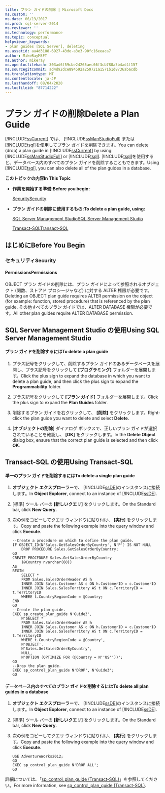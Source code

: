 ```yaml
---
title: プラン ガイドの削除 | Microsoft Docs
ms.custom: ''
ms.date: 06/13/2017
ms.prod: sql-server-2014
ms.reviewer: ''
ms.technology: performance
ms.topic: conceptual
helpviewer_keywords:
- plan guides [SQL Server], deleting
ms.assetid: aa4d3188-6927-43de-a3e3-90fc16eeaca7
author: MikeRayMSFT
ms.author: mikeray
ms.openlocfilehash: 303ad6f59cbe24265aec66f3cb780a5b4ad4f157
ms.sourcegitcommit: ad4d92dce894592a259721a1571b1d8736abacdb
ms.translationtype: MT
ms.contentlocale: ja-JP
ms.lasthandoff: 08/04/2020
ms.locfileid: "87714222"
---
```

# <a name="delete-a-plan-guide"></a><span data-ttu-id="7e4a5-102">プラン ガイドの削除</span><span class="sxs-lookup"><span data-stu-id="7e4a5-102">Delete a Plan Guide</span></span>
  <span data-ttu-id="7e4a5-103">[!INCLUDE[ssCurrent](../../includes/sscurrent-md.md)] では、 [!INCLUDE[ssManStudioFull](../../includes/ssmanstudiofull-md.md)] または [!INCLUDE[tsql](../../includes/tsql-md.md)]を使用してプラン ガイドを削除できます。</span><span class="sxs-lookup"><span data-stu-id="7e4a5-103">You can delete (drop) a plan guide in [!INCLUDE[ssCurrent](../../includes/sscurrent-md.md)] by using [!INCLUDE[ssManStudioFull](../../includes/ssmanstudiofull-md.md)] or [!INCLUDE[tsql](../../includes/tsql-md.md)].</span></span> <span data-ttu-id="7e4a5-104">[!INCLUDE[tsql](../../includes/tsql-md.md)]を使用すると、データベース内のすべてのプラン ガイドを削除することもできます。</span><span class="sxs-lookup"><span data-stu-id="7e4a5-104">Using [!INCLUDE[tsql](../../includes/tsql-md.md)], you can also delete all of the plan guides in a database.</span></span>  
  
 <span data-ttu-id="7e4a5-105">**このトピックの内容**</span><span class="sxs-lookup"><span data-stu-id="7e4a5-105">**In This Topic**</span></span>  
  
-   <span data-ttu-id="7e4a5-106">**作業を開始する準備:**</span><span class="sxs-lookup"><span data-stu-id="7e4a5-106">**Before you begin:**</span></span>  
  
     [<span data-ttu-id="7e4a5-107">Security</span><span class="sxs-lookup"><span data-stu-id="7e4a5-107">Security</span></span>](#Security)  
  
-   <span data-ttu-id="7e4a5-108">**プラン ガイドの削除に使用するもの:**</span><span class="sxs-lookup"><span data-stu-id="7e4a5-108">**To delete a plan guide, using:**</span></span>  
  
     [<span data-ttu-id="7e4a5-109">SQL Server Management Studio</span><span class="sxs-lookup"><span data-stu-id="7e4a5-109">SQL Server Management Studio</span></span>](#SSMSProcedure)  
  
     [<span data-ttu-id="7e4a5-110">Transact-SQL</span><span class="sxs-lookup"><span data-stu-id="7e4a5-110">Transact-SQL</span></span>](#TsqlProcedure)  
  
##  <a name="before-you-begin"></a><a name="BeforeYouBegin"></a> <span data-ttu-id="7e4a5-111">はじめに</span><span class="sxs-lookup"><span data-stu-id="7e4a5-111">Before You Begin</span></span>  
  
###  <a name="security"></a><a name="Security"></a> <span data-ttu-id="7e4a5-112">セキュリティ</span><span class="sxs-lookup"><span data-stu-id="7e4a5-112">Security</span></span>  
  
####  <a name="permissions"></a><a name="Permissions"></a> <span data-ttu-id="7e4a5-113">Permissions</span><span class="sxs-lookup"><span data-stu-id="7e4a5-113">Permissions</span></span>  
 <span data-ttu-id="7e4a5-114">OBJECT プラン ガイドの削除には、プラン ガイドによって参照されるオブジェクト (関数、ストアド プロシージャなど) に対する ALTER 権限が必要です。</span><span class="sxs-lookup"><span data-stu-id="7e4a5-114">Deleting an OBJECT plan guide requires ALTER permission on the object (for example: function, stored procedure) that is referenced by the plan guide.</span></span> <span data-ttu-id="7e4a5-115">その他すべてのプラン ガイドでは、ALTER DATABASE 権限が必要です。</span><span class="sxs-lookup"><span data-stu-id="7e4a5-115">All other plan guides require ALTER DATABASE permission.</span></span>  
  
##  <a name="using-sql-server-management-studio"></a><a name="SSMSProcedure"></a> <span data-ttu-id="7e4a5-116">SQL Server Management Studio の使用</span><span class="sxs-lookup"><span data-stu-id="7e4a5-116">Using SQL Server Management Studio</span></span>  
  
#### <a name="to-delete-a-plan-guide"></a><span data-ttu-id="7e4a5-117">プラン ガイドを削除するには</span><span class="sxs-lookup"><span data-stu-id="7e4a5-117">To delete a plan guide</span></span>  
  
1.  <span data-ttu-id="7e4a5-118">プラス記号をクリックして、削除するプラン ガイドのあるデータベースを展開し、プラス記号をクリックして **[プログラミング]** フォルダーを展開します。</span><span class="sxs-lookup"><span data-stu-id="7e4a5-118">Click the plus sign to expand the database in which you want to delete a plan guide, and then click the plus sign to expand the **Programmability** folder.</span></span>  
  
2.  <span data-ttu-id="7e4a5-119">プラス記号をクリックして **[プラン ガイド]** フォルダーを展開します。</span><span class="sxs-lookup"><span data-stu-id="7e4a5-119">Click the plus sign to expand the **Plan Guides** folder.</span></span>  
  
3.  <span data-ttu-id="7e4a5-120">削除するプラン ガイドを右クリックして、 **[削除]** をクリックします。</span><span class="sxs-lookup"><span data-stu-id="7e4a5-120">Right-click the plan guide you want to delete and select **Delete**.</span></span>  
  
4.  <span data-ttu-id="7e4a5-121">**[オブジェクトの削除]** ダイアログ ボックスで、正しいプラン ガイドが選択されていることを確認し、 **[OK]** をクリックします。</span><span class="sxs-lookup"><span data-stu-id="7e4a5-121">In the **Delete Object** dialog box, ensure that the correct plan guide is selected and then click **OK**.</span></span>  
  
##  <a name="using-transact-sql"></a><a name="TsqlProcedure"></a> <span data-ttu-id="7e4a5-122">Transact-SQL の使用</span><span class="sxs-lookup"><span data-stu-id="7e4a5-122">Using Transact-SQL</span></span>  
  
#### <a name="to-delete-a-single-plan-guide"></a><span data-ttu-id="7e4a5-123">単一のプラン ガイドを削除するには</span><span class="sxs-lookup"><span data-stu-id="7e4a5-123">To delete a single plan guide</span></span>  
  
1.  <span data-ttu-id="7e4a5-124">**オブジェクト エクスプローラー**で、 [!INCLUDE[ssDE](../../includes/ssde-md.md)]のインスタンスに接続します。</span><span class="sxs-lookup"><span data-stu-id="7e4a5-124">In **Object Explorer**, connect to an instance of [!INCLUDE[ssDE](../../includes/ssde-md.md)].</span></span>  
  
2.  <span data-ttu-id="7e4a5-125">[標準] ツール バーの **[新しいクエリ]** をクリックします。</span><span class="sxs-lookup"><span data-stu-id="7e4a5-125">On the Standard bar, click **New Query**.</span></span>  
  
3.  <span data-ttu-id="7e4a5-126">次の例をコピーしてクエリ ウィンドウに貼り付け、 **[実行]** をクリックします。</span><span class="sxs-lookup"><span data-stu-id="7e4a5-126">Copy and paste the following example into the query window and click **Execute**.</span></span>  
  
    ```  
    --Create a procedure on which to define the plan guide.  
    IF OBJECT_ID(N'Sales.GetSalesOrderByCountry', N'P') IS NOT NULL  
        DROP PROCEDURE Sales.GetSalesOrderByCountry;  
    GO  
    CREATE PROCEDURE Sales.GetSalesOrderByCountry   
        (@Country nvarchar(60))  
    AS  
    BEGIN  
        SELECT *  
        FROM Sales.SalesOrderHeader AS h   
        INNER JOIN Sales.Customer AS c ON h.CustomerID = c.CustomerID  
        INNER JOIN Sales.SalesTerritory AS t ON c.TerritoryID = t.TerritoryID  
        WHERE t.CountryRegionCode = @Country;  
    END  
    GO  
    --Create the plan guide.  
    EXEC sp_create_plan_guide N'Guide3',  
        N'SELECT *  
        FROM Sales.SalesOrderHeader AS h   
        INNER JOIN Sales.Customer AS c ON h.CustomerID = c.CustomerID  
        INNER JOIN Sales.SalesTerritory AS t ON c.TerritoryID = t.TerritoryID  
        WHERE t.CountryRegionCode = @Country',  
        N'OBJECT',  
        N'Sales.GetSalesOrderByCountry',  
        NULL,  
        N'OPTION (OPTIMIZE FOR (@Country = N''US''))';  
    GO  
    --Drop the plan guide.  
    EXEC sp_control_plan_guide N'DROP', N'Guide3';  
    GO  
    ```  
  
#### <a name="to-delete-all-plan-guides-in-a-database"></a><span data-ttu-id="7e4a5-127">データベース内のすべてのプラン ガイドを削除するには</span><span class="sxs-lookup"><span data-stu-id="7e4a5-127">To delete all plan guides in a database</span></span>  
  
1.  <span data-ttu-id="7e4a5-128">**オブジェクト エクスプローラー**で、 [!INCLUDE[ssDE](../../includes/ssde-md.md)]のインスタンスに接続します。</span><span class="sxs-lookup"><span data-stu-id="7e4a5-128">In **Object Explorer**, connect to an instance of [!INCLUDE[ssDE](../../includes/ssde-md.md)].</span></span>  
  
2.  <span data-ttu-id="7e4a5-129">[標準] ツール バーの **[新しいクエリ]** をクリックします。</span><span class="sxs-lookup"><span data-stu-id="7e4a5-129">On the Standard bar, click **New Query**.</span></span>  
  
3.  <span data-ttu-id="7e4a5-130">次の例をコピーしてクエリ ウィンドウに貼り付け、 **[実行]** をクリックします。</span><span class="sxs-lookup"><span data-stu-id="7e4a5-130">Copy and paste the following example into the query window and click **Execute**.</span></span>  
  
    ```  
    USE AdventureWorks2012;  
    GO  
    EXEC sp_control_plan_guide N'DROP ALL';  
    GO  
    ```  
  
 <span data-ttu-id="7e4a5-131">詳細については、「[sp_control_plan_guide &#40;Transact-SQL&#41;](/sql/relational-databases/system-stored-procedures/sp-control-plan-guide-transact-sql)」を参照してください。</span><span class="sxs-lookup"><span data-stu-id="7e4a5-131">For more information, see [sp_control_plan_guide &#40;Transact-SQL&#41;](/sql/relational-databases/system-stored-procedures/sp-control-plan-guide-transact-sql).</span></span>  
  
  
